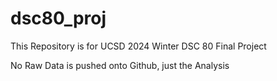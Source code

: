 # dsc80_proj
This Repository is for UCSD 2024 Winter DSC 80 Final Project

No Raw Data is pushed onto Github, just the Analysis
